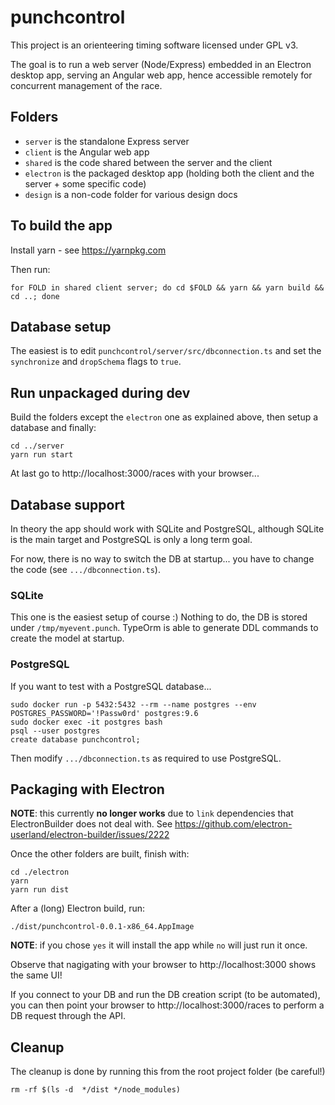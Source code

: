 # punchcontrol

This project is an orienteering timing software licensed under GPL v3.

The goal is to run a web server (Node/Express) embedded in an Electron desktop app, serving an Angular web app, hence accessible remotely for concurrent management of the race.

## Folders

* `server` is the standalone Express server
* `client` is the Angular web app
* `shared` is the code shared between the server and the client
* `electron` is the packaged desktop app (holding both the client and the server + some specific code)
* `design` is a non-code folder for various design docs

## To build the app

Install yarn - see https://yarnpkg.com

Then run:
```
for FOLD in shared client server; do cd $FOLD && yarn && yarn build && cd ..; done
```

## Database setup

The easiest is to edit `punchcontrol/server/src/dbconnection.ts` and set the `synchronize` and `dropSchema` flags to `true`.

## Run unpackaged during dev

Build the folders except the `electron` one as explained above, then setup a database and finally:
```
cd ../server
yarn run start
```

At last go to http://localhost:3000/races with your browser...


## Database support

In theory the app should work with SQLite and PostgreSQL, although SQLite is the main target and PostgreSQL is only a long term goal.

For now, there is no way to switch the DB at startup... you have to change the code (see `.../dbconnection.ts`).


### SQLite

This one is the easiest setup of course :) Nothing to do, the DB is stored under `/tmp/myevent.punch`. TypeOrm is able to generate DDL commands to create the model at startup.

### PostgreSQL

If you want to test with a PostgreSQL database...
```
sudo docker run -p 5432:5432 --rm --name postgres --env POSTGRES_PASSWORD='!Passw0rd' postgres:9.6
sudo docker exec -it postgres bash
psql --user postgres
create database punchcontrol;
```

Then modify `.../dbconnection.ts` as required to use PostgreSQL.

## Packaging with Electron

__NOTE__: this currently **no longer works** due to `link` dependencies that ElectronBuilder does not deal with.
See https://github.com/electron-userland/electron-builder/issues/2222

Once the other folders are built, finish with:
```
cd ./electron
yarn
yarn run dist
```

After a (long) Electron build, run:
```
./dist/punchcontrol-0.0.1-x86_64.AppImage
```
__NOTE__: if you chose `yes` it will install the app while `no` will just run it once.

Observe that nagigating with your browser to http://localhost:3000 shows the same UI!

If you connect to your DB and run the DB creation script (to be automated), you can then point your browser to http://localhost:3000/races to perform a DB request through the API.

## Cleanup

The cleanup is done by running this from the root project folder (be careful!)
```
rm -rf $(ls -d  */dist */node_modules)
```
